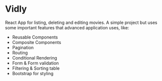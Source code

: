 # Vidly
React App for listing, deleting and editing movies.
A simple project but uses some important features that advanced application uses, like:

* Reusable Components
* Composite Components
* Pagination
* Routing 
* Conditional Rendering 
* Form & Form validation
* Filtering & Sorting table
* Bootstrap for styling 
